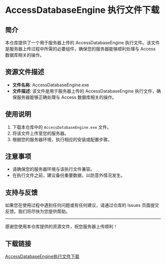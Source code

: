 # AccessDatabaseEngine 执行文件下载

## 简介

本仓库提供了一个用于服务器上传的 AccessDatabaseEngine 执行文件。该文件是服务器上传过程中所需的必要组件，确保您的服务器能够顺利处理与 Access 数据库相关的操作。

## 资源文件描述

- **文件名称**: AccessDatabaseEngine.exe
- **文件描述**: 该文件是用于服务器上传的 AccessDatabaseEngine 执行文件，确保服务器能够正确处理与 Access 数据库相关的操作。

## 使用说明

1. 下载本仓库中的 `AccessDatabaseEngine.exe` 文件。
2. 将该文件上传至您的服务器。
3. 根据您的服务器环境，执行相应的安装或配置步骤。

## 注意事项

- 请确保您的服务器环境与该执行文件兼容。
- 在执行文件之前，建议备份重要数据，以防意外情况发生。

## 支持与反馈

如果您在使用过程中遇到任何问题或有任何建议，请通过仓库的 Issues 页面提交反馈。我们将尽快为您提供帮助。

---

感谢您使用本仓库提供的资源文件，祝您服务器上传顺利！

## 下载链接

[AccessDatabaseEngine执行文件下载](https://pan.quark.cn/s/418d7309c894)